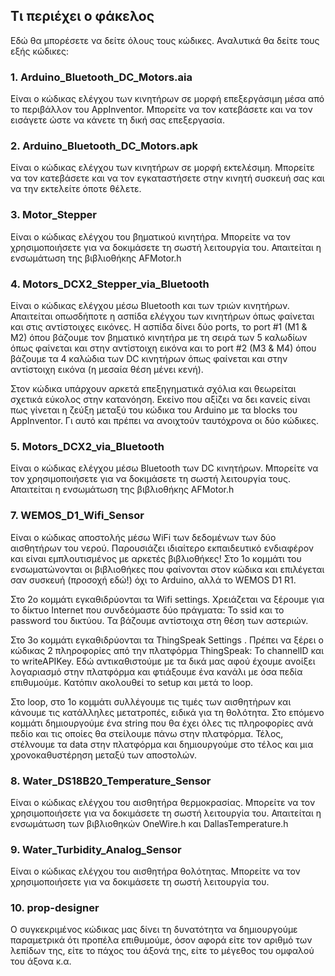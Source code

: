 ## Τι περιέχει ο φάκελος
Εδώ θα μπορέσετε να δείτε όλους τους κώδικες. Αναλυτικά θα δείτε τους εξής κώδικες:

### 1. Arduino_Bluetooth_DC_Motors.aia

Είναι ο κώδικας ελέγχου των κινητήρων σε μορφή επεξεργάσιμη μέσα από το περιβάλλον του AppInventor. Μπορείτε να τον κατεβάσετε και να τον εισάγετε ώστε να κάνετε τη δική σας επεξεργασία.

### 2. Arduino_Bluetooth_DC_Motors.apk

Είναι ο κώδικας ελέγχου των κινητήρων σε μορφή εκτελέσιμη. Μπορείτε να τον κατεβάσετε και να τον εγκαταστήσετε στην κινητή συσκευή σας και να την εκτελείτε όποτε θέλετε.

### 3. Motor_Stepper
Είναι ο κώδικας ελέγχου του βηματικού κινητήρα. Μπορείτε να τον χρησιμοποιήσετε για να δοκιμάσετε τη σωστή λειτουργία του. Απαιτείται η ενσωμάτωση της βιβλιοθήκης AFMotor.h

### 4. Motors_DCX2_Stepper_via_Bluetooth
Είναι ο κώδικας ελέγχου μέσω Bluetooth και των τριών κινητήρων. Απαιτείται οπωσδήποτε η ασπίδα ελέγχου των κινητήρων όπως φαίνεται και στις αντίστοιχες εικόνες. Η ασπίδα δίνει δύο ports, το port #1 (M1 & M2) όπου βάζουμε τον βηματικό κινητήρα με τη σειρά των 5 καλωδίων όπως φαίνεται και στην αντίστοιχη εικόνα και το port #2 (M3 & M4) όπου βάζουμε τα 4 καλώδια των DC κινητήρων όπως φαίνεται και στην αντίστοιχη εικόνα (η μεσαία θέση μένει κενή).

Στον κώδικα υπάρχουν αρκετά επεξηγηματικά σχόλια και θεωρείται σχετικά εύκολος στην κατανόηση. Εκείνο που αξίζει να δει κανείς είναι πως γίνεται η ζεύξη μεταξύ του κώδικα του Arduino με τα blocks του AppInventor. Γι αυτό και πρέπει να ανοιχτούν ταυτόχρονα οι δύο κώδικες. 

### 5. Motors_DCX2_via_Bluetooth

Είναι ο κώδικας ελέγχου μέσω Bluetooth των DC κινητήρων. Μπορείτε να τον χρησιμοποιήσετε για να δοκιμάσετε τη σωστή λειτουργία τους. Απαιτείται η ενσωμάτωση της βιβλιοθήκης AFMotor.h

### 7. WEMOS_D1_Wifi_Sensor

Είναι ο κώδικας αποστολής μέσω WiFi των δεδομένων των δύο αισθητήρων του νερού. Παρουσιάζει ιδιαίτερο εκπαιδευτικό ενδιαφέρον και είναι εμπλουτισμένος με αρκετές βιβλιοθήκες! Στο 1ο κομμάτι του ενσωματώνονται οι βιβλιοθήκες που φαίνονται στον κώδικα και επιλέγεται σαν συσκευή (προσοχή εδώ!) όχι το Arduino, αλλά το WEMOS D1 R1.

Στο 2ο κομμάτι εγκαθιδρύονται τα Wifi settings. Χρειάζεται να ξέρουμε για το δίκτυο Internet που συνδεόμαστε δύο πράγματα: To ssid και το password του δικτύου. Τα βάζουμε αντίστοιχα στη θέση των αστεριών.

Στο 3ο κομμάτι εγκαθιδρύονται τα ThingSpeak Settings . Πρέπει να ξέρει ο κώδικας 2 πληροφορίες από την πλατφόρμα ThingSpeak: Το channelID και το writeAPIKey. Εδώ αντικαθιστούμε με τα δικά μας αφού έχουμε ανοίξει λογαριασμό στην πλατφόρμα και φτιάξουμε ένα κανάλι με όσα πεδία επιθυμούμε. Κατόπιν ακολουθεί το setup και μετά το loop.

Στο loop, στο 1ο κομμάτι συλλέγουμε τις τιμές των αισθητήρων και κάνουμε τις κατάλληλες μετατροπές, ειδικά για τη θολότητα. Στο επόμενο κομμάτι δημιουργούμε ένα string που θα έχει όλες τις πληροφορίες ανά πεδίο και τις οποίες θα στείλουμε πάνω στην πλατφόρμα. Τέλος, στέλνουμε τα data στην πλατφόρμα και δημιουργούμε στο τέλος και μια χρονοκαθυστέρηση μεταξύ των αποστολών.

### 8. Water_DS18B20_Temperature_Sensor

Είναι ο κώδικας ελέγχου του αισθητήρα θερμοκρασίας. Μπορείτε να τον χρησιμοποιήσετε για να δοκιμάσετε τη σωστή λειτουργία του. Απαιτείται η ενσωμάτωση των βιβλιοθηκών OneWire.h και DallasTemperature.h

### 9. Water_Turbidity_Analog_Sensor

Είναι ο κώδικας ελέγχου του αισθητήρα θολότητας. Μπορείτε να τον χρησιμοποιήσετε για να δοκιμάσετε τη σωστή λειτουργία του.

### 10. prop-designer
Ο συγκεκριμένος κώδικας μας δίνει τη δυνατότητα να δημιουργούμε παραμετρικά ότι προπέλα επιθυμούμε, όσον αφορά είτε τον αριθμό των λεπίδων της, είτε το πάχος του άξονά της, είτε το μέγεθος του ομφαλού του άξονα κ.α. 
